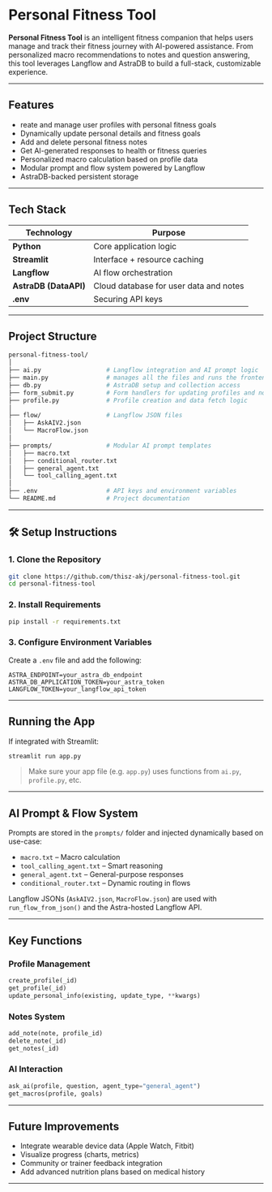
# Personal Fitness Tool

**Personal Fitness Tool** is an intelligent fitness companion that helps users manage and track their fitness journey with AI-powered assistance. From personalized macro recommendations to notes and question answering, this tool leverages Langflow and AstraDB to build a full-stack, customizable experience.

---

##  Features

-  reate and manage user profiles with personal fitness goals
-  Dynamically update personal details and fitness goals
-  Add and delete personal fitness notes
-  Get AI-generated responses to health or fitness queries
-  Personalized macro calculation based on profile data
-  Modular prompt and flow system powered by Langflow
-  AstraDB-backed persistent storage

---

##  Tech Stack

| Technology       | Purpose                                  |
|------------------|------------------------------------------|
| **Python**       | Core application logic                   |
| **Streamlit**    | Interface + resource caching             |
| **Langflow**     | AI flow orchestration                    |
| **AstraDB (DataAPI)** | Cloud database for user data and notes |
| **.env**         | Securing API keys                        |

---

##  Project Structure

```bash
personal-fitness-tool/
│
├── ai.py                  # Langflow integration and AI prompt logic
├── main.py                # manages all the files and runs the frontend
├── db.py                  # AstraDB setup and collection access
├── form_submit.py         # Form handlers for updating profiles and notes
├── profile.py             # Profile creation and data fetch logic
│
├── flow/                  # Langflow JSON files
│   ├── AskAIV2.json
│   └── MacroFlow.json
│
├── prompts/               # Modular AI prompt templates
│   ├── macro.txt
│   ├── conditional_router.txt
│   ├── general_agent.txt
│   └── tool_calling_agent.txt
│
├── .env                   # API keys and environment variables
└── README.md              # Project documentation
```

---

## 🛠️ Setup Instructions

### 1. Clone the Repository
```bash
git clone https://github.com/thisz-akj/personal-fitness-tool.git
cd personal-fitness-tool
```

### 2. Install Requirements
```bash
pip install -r requirements.txt
```

### 3. Configure Environment Variables

Create a `.env` file and add the following:

```env
ASTRA_ENDPOINT=your_astra_db_endpoint
ASTRA_DB_APPLICATION_TOKEN=your_astra_token
LANGFLOW_TOKEN=your_langflow_api_token
```

---

##  Running the App

If integrated with Streamlit:

```bash
streamlit run app.py
```

> Make sure your app file (e.g. `app.py`) uses functions from `ai.py`, `profile.py`, etc.

---

## AI Prompt & Flow System

Prompts are stored in the `prompts/` folder and injected dynamically based on use-case:
- `macro.txt` – Macro calculation
- `tool_calling_agent.txt` – Smart reasoning
- `general_agent.txt` – General-purpose responses
- `conditional_router.txt` – Dynamic routing in flows

Langflow JSONs (`AskAIV2.json`, `MacroFlow.json`) are used with `run_flow_from_json()` and the Astra-hosted Langflow API.

---

##  Key Functions

### Profile Management
```python
create_profile(_id)
get_profile(_id)
update_personal_info(existing, update_type, **kwargs)
```

### Notes System
```python
add_note(note, profile_id)
delete_note(_id)
get_notes(_id)
```

### AI Interaction
```python
ask_ai(profile, question, agent_type="general_agent")
get_macros(profile, goals)
```

---

## Future Improvements

- Integrate wearable device data (Apple Watch, Fitbit)
- Visualize progress (charts, metrics)
- Community or trainer feedback integration
- Add advanced nutrition plans based on medical history

---

